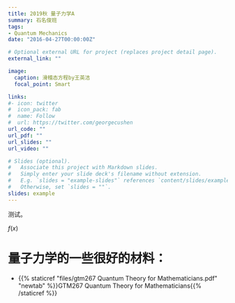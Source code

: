 ```yaml
---
title: 2019秋 量子力学A
summary: 石名俊班
tags:
- Quantum Mechanics
date: "2016-04-27T00:00:00Z"

# Optional external URL for project (replaces project detail page).
external_link: ""

image:
  caption: 滑稽态方程by王英洁
  focal_point: Smart

links:
#- icon: twitter
#  icon_pack: fab
#  name: Follow
#  url: https://twitter.com/georgecushen
url_code: ""
url_pdf: ""
url_slides: ""
url_video: ""

# Slides (optional).
#   Associate this project with Markdown slides.
#   Simply enter your slide deck's filename without extension.
#   E.g. `slides = "example-slides"` references `content/slides/example-slides.md`.
#   Otherwise, set `slides = ""`.
slides: example
---
```


测试。

$f(x)$

# 量子力学的一些很好的材料：

- {{% staticref "files/gtm267 Quantum Theory for Mathematicians.pdf" "newtab" %}}GTM267 Quantum Theory for Mathematicians{{% /staticref %}}